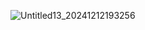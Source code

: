 ![Untitled13_20241212193256](https://github.com/user-attachments/assets/ff466d21-3126-42f1-b790-79f522b2cfd6)
